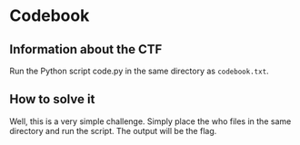 # Codebook

## Information about the CTF
Run the Python script code.py in the same directory as `codebook.txt`. 

## How to solve it
Well, this is a very simple challenge. Simply place the who files in the same directory and run the script. The output will be the flag.



